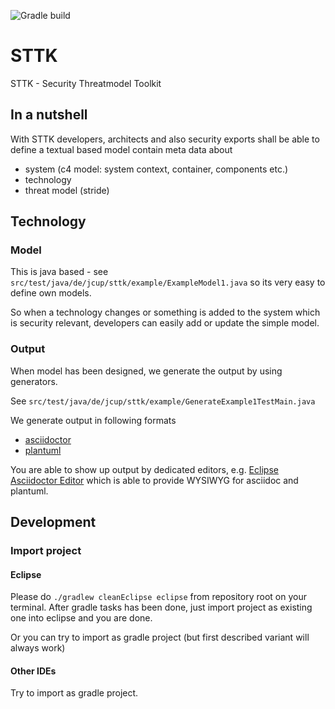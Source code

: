 ![Gradle build](https://github.com/de-jcup/STTK/workflows/Gradle%20build/badge.svg)

# STTK
STTK - Security Threatmodel Toolkit

## In a nutshell


With STTK developers, architects and also security exports shall be able to define a textual based model contain meta
data about

- system (c4 model: system context, container, components etc.)
- technology
- threat model (stride)


## Technology
### Model
This is java based - see `src/test/java/de/jcup/sttk/example/ExampleModel1.java` so its very easy to define own
models.

So when a technology changes or something is added to the system which is security relevant, developers can easily
add or update the simple model.

### Output
When model has been designed, we generate the output by using generators.

See `src/test/java/de/jcup/sttk/example/GenerateExample1TestMain.java`

We generate output in following formats

- [asciidoctor](https://https://asciidoctor.org)
- [plantuml](https://www.plantuml.com) 

You are able to show up output by dedicated editors, e.g. [Eclipse Asciidoctor Editor](https://marketplace.eclipse.org/content/asciidoctor-editor) which is able to provide WYSIWYG for asciidoc and plantuml.

## Development

### Import project
#### Eclipse
Please do
`./gradlew cleanEclipse eclipse` from repository root on your terminal.
After gradle tasks has been done, just import project as existing one into eclipse and you are done.

Or you can try to import as gradle project (but first described variant will always work)

#### Other IDEs
Try to import as gradle project.